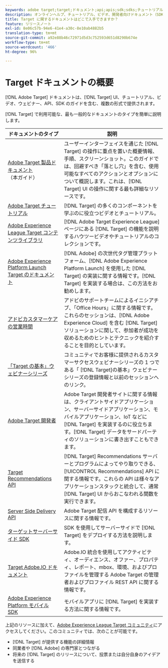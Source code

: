 ```yaml
---
keywords: adobe target;target;ドキュメント;api;apis;sdk;sdks;チュートリアル;ドキュメント;ドキュメント
description: オンラインヘルプ、チュートリアル、ビデオ、開発者向けドキュメント（SDK、API、JavaScriptライブラリ）を含むAdobe [!DNL Target] ドキュメントにアクセスします。
title: Target に関するドキュメントはどこで入手できますか？
feature: リリースノート
exl-id: 8e06c57b-94e6-41e4-a30c-8e10ab4882b5
translation-type: tm+mt
source-git-commit: a92e88b46c72971d5d3c752593d651d8290b674e
workflow-type: tm+mt
source-wordcount: '466'
ht-degree: 96%

---
```


# Target ドキュメントの概要

[!DNL Adobe Target] ドキュメントは、[!DNL Target] UI、チュートリアル、ビデオ、ウェビナー、API、SDK のガイドを含む、複数の形式で提供されます。

[!DNL Target] で利用可能な、最も一般的なドキュメントのタイプを簡単に説明します。

| ドキュメントのタイプ | 説明 |
| --- | --- |
| [Adobe Target 製品ドキュメント](/help/target-home.md)<br>（本ガイド） | ユーザーインターフェイスを通じた [!DNL Target] の操作に重点を置いた概要情報、手順、スクリーンショット。このガイドでは、回避すべき「落とし穴」を含む、使用可能なすべてのアクションとオプションについて概説します。これは、[!DNL Target] UI の操作に関する最も詳細なリソースです。 |
| [Adobe Target チュートリアル](https://experienceleague.adobe.com/docs/target-learn/tutorials/overview.html?lang=ja) | [!DNL Target] の多くのコンポーネントを学ぶのに役立つビデオとチュートリアル。 |
| [Adobe Experience League Target コンテンツライブラリ](https://guided.adobe.com/#recommended/solutions/target) | [!DNL Adobe Target Experience League] ページにある [!DNL Target] の機能を説明するハウツービデオやチュートリアルのコレクションです。 |
| [Adobe Experience Platform Launch Target のドキュメント](/help/c-implementing-target/c-implementing-target-for-client-side-web/how-to-deployatjs/cmp-implementing-target-using-adobe-launch.md) | [!DNL Adobe] の次世代タグ管理プラットフォーム、[!DNL Adobe Experience Platform Launch] を使用した [!DNL Target] の実装に関する情報です。[!DNL Target] を実装する場合は、この方法をお勧めします。 |
| [アドビカスタマーケアの営業時間](/help/cmp-resources-and-contact-information.md#concept_58EA30379D3B48C4848BA2A8C464A5B7) | アドビのサポートチームによるイニシアチブ、「Office Hours」に関する情報です。これらのセッションは、[!DNL Adobe Experience Cloud] を含む [!DNL Target] ソリューションに関して、参加者が成功を収めるためのヒントとテクニックを紹介することを目的としています。 |
| [「Target の基本」ウェビナーシリーズ](https://landing.adobe.com/acs/2018/na/adobe-target/registration.html) | コミュニティでお客様に提供されるカスタマーサクセスウェビナーシリーズの 1 つである「 [!DNL Target]の基本」ウェビナーシリーズの登録情報と以前のセッションへのリンク。 |
| [Adobe Target 開発者](http://developers.adobetarget.com/) | Adobe Target 開発者サイトに関する情報は、クライアントサイドアプリケーション、サーバーサイドアプリケーション、モバイルアプリケーション、IoT などに [!DNL Target] を実装するのに役立ちます。[!DNL Target] データをサードパーティのソリューションに書き出すこともできます。 |
| [Target Recommendations API](https://developers.adobetarget.com/api/recommendations/) | [!DNL Target] Recommendations サーバーとプログラムによってやり取りできる、[!UICONTROL Recommendations] API に関する情報です。これらの API は様々なアプリケーションスタックと統合して、通常 [!DNL Target] UI からおこなわれる関数を実行できます。 |
| [Server Side Delivery API](https://developers.adobetarget.com/api/delivery-api/) | Adobe Target 配信 API を構成するリソースに関する情報です。 |
| [ターゲットサーバーサイド SDK](https://adobetarget-sdks.gitbook.io/docs/) | SDK を使用してサーバーサイドで [!DNL Target] をデプロイする方法を説明します。 |
| [Target Adobe.IO ドキュメント](http://developers.adobetarget.com/api/#introduction) | Adobe.IO 統合を使用してアクティビティ、オーディエンス、オファー、プロパティ、レポート、mbox、環境、およびプロファイルを管理する Adobe Target の管理者およびプロファイル REST API に関する情報です。 |
| [Adobe Experience Platform モバイル SDK](https://aep-sdks.gitbook.io/docs/using-mobile-extensions/adobe-target) | モバイルアプリに [!DNL Target] を実装する方法に関する情報です。 |

上記のリソースに加えて、[Adobe Experience League Target コミュニティ](https://experienceleaguecommunities.adobe.com/t5/adobe-target/ct-p/adobe-target-community)にアクセスしてください。このコミュニティでは、次のことが可能です。

* [!DNL Target] が提供する機能の詳細情報
* 同業者や [!DNL Adobe] の専門家とつながる
* 将来の [!DNL Target] のリリースについて、投票または自分自身のアイデアを送信する
